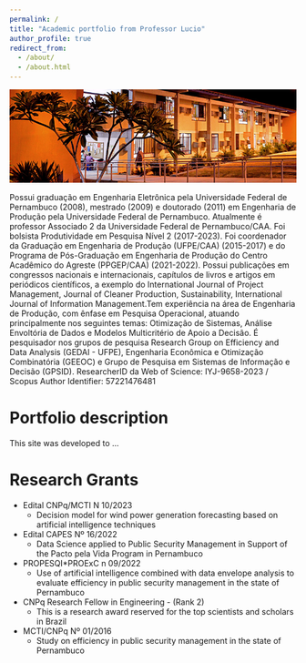 ```yaml
---
permalink: /
title: "Academic portfolio from Professor Lucio"
author_profile: true
redirect_from: 
  - /about/
  - /about.html
---
```


<img src="images/CAA-Passarinho-ASCOM.jpg" alt="alt text" title="CAA" />


Possui graduação em Engenharia Eletrônica pela Universidade Federal de Pernambuco (2008), mestrado (2009) e doutorado (2011) em Engenharia de Produção pela Universidade Federal de Pernambuco. Atualmente é professor Associado 2 da Universidade Federal de Pernambuco/CAA. Foi bolsista Produtividade em Pesquisa Nível 2 (2017-2023). Foi coordenador da Graduação em Engenharia de Produção (UFPE/CAA) (2015-2017) e do Programa de Pós-Graduação em Engenharia de Produção do Centro Acadêmico do Agreste (PPGEP/CAA) (2021-2022). Possui publicações em congressos nacionais e internacionais, capítulos de livros e artigos em periódicos científicos, a exemplo do International Journal of Project Management, Journal of Cleaner Production, Sustainability, International Journal of Information Management.Tem experiência na área de Engenharia de Produção, com ênfase em Pesquisa Operacional, atuando principalmente nos seguintes temas: Otimização de Sistemas, Análise Envoltória de Dados e Modelos Multicritério de Apoio a Decisão. É pesquisador nos grupos de pesquisa Research Group on Efficiency and Data Analysis (GEDAI - UFPE), Engenharia Econômica e Otimização Combinatória (GEEOC) e Grupo de Pesquisa em Sistemas de Informação e Decisão (GPSID). ResearcherID da Web of Science: IYJ-9658-2023 / Scopus Author Identifier: 57221476481 

Portfolio description
======
This site was developed to ...

Research Grants
======
* Edital CNPq/MCTI N 10/2023
  * Decision model for wind power generation forecasting based on artificial intelligence techniques
* Edital CAPES Nº 16/2022
  * Data Science applied to Public Security Management in Support of the Pacto pela Vida Program in Pernambuco
* PROPESQI*PROExC n 09/2022
  * Use of artificial intelligence combined with data envelope analysis to evaluate efficiency in public security management in the state of Pernambuco
* CNPq Research Fellow in Engineering - (Rank 2)
  * This is a research award reserved for the top scientists and scholars in Brazil
* MCTI/CNPq Nº 01/2016
  * Study on efficiency in public security management in the state of Pernambuco


